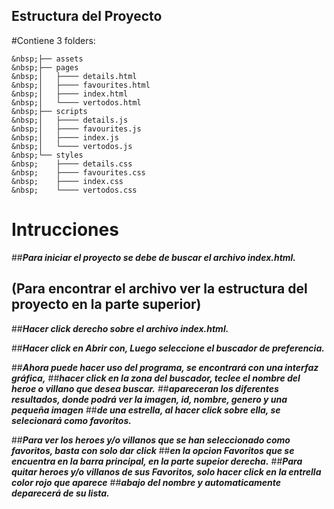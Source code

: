 
## Estructura del Proyecto
#Contiene 3 folders:

    &nbsp;├── assets
    &nbsp;├── pages
    &nbsp;│   ├──── details.html
    &nbsp;│   ├──── favourites.html
    &nbsp;│   ├──── index.html
    &nbsp;│   └──── vertodos.html
    &nbsp;├── scripts
    &nbsp;│   ├──── details.js
    &nbsp;│   ├──── favourites.js
    &nbsp;│   ├──── index.js
    &nbsp;│   └──── vertodos.js
    &nbsp;└── styles
    &nbsp;    ├──── details.css
    &nbsp;    ├──── favourites.css
    &nbsp;    ├──── index.css
    &nbsp;    └──── vertodos.css

#                            Intrucciones

##**_Para iniciar el proyecto se debe de buscar el archivo index.html._** 
##  (Para encontrar el archivo ver la estructura del proyecto en la parte superior)

##**_Hacer click derecho sobre el archivo index.html._**

##**_Hacer click en Abrir con, Luego seleccione el buscador de preferencia._**

##**_Ahora puede hacer uso del programa, se encontrará con una interfaz gráfica,_**
##**_hacer click en la zona del buscador, teclee el nombre del heroe o villano que desea buscar._**
##**_apareceran los diferentes resultados, donde podrá ver la imagen, id, nombre, genero y una pequeña imagen_**
##**_de una estrella, al hacer click sobre ella, se selecionará como favoritos._**

##**_Para ver los heroes y/o villanos que se han seleccionado como favoritos, basta con solo dar click_**
##**_en la opcion Favoritos que se encuentra en la barra principal, en la parte supeior derecha._**
##**_Para quitar heroes y/o villanos de sus Favoritos, solo hacer click en la entrella color rojo que aparece_**
##**_abajo del nombre y automaticamente deparecerá de su lista._**  

